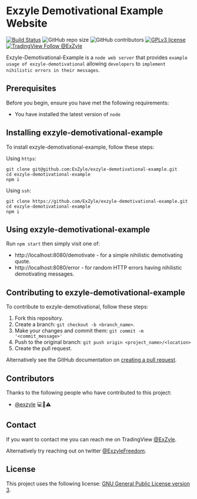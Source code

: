 # Exzyle Demotivational Example Website

[![Build Status](https://travis-ci.com/ExZyle/exzyle-demotivational.svg?branch=master)](https://travis-ci.com/ExZyle/exzyle-demotivational-example)
![GitHub repo size](https://img.shields.io/github/repo-size/exzyle/exzyle-demotivational-example)
![GitHub contributors](https://img.shields.io/github/contributors/exzyle/exzyle-demotivational-example)
[![GPLv3 license](https://img.shields.io/badge/License-GPLv3-blue.svg)](https://opensource.org/licenses/GPL-3.0)
[![TradingView Follow @ExZyle](https://img.shields.io/badge/TradingView-%40ExZyle-brightgreen)](https://tradingview.com/u/ExZyle)

Exzyle-Demotivational-Example is a `node web server` that provides `example usage of exzyle-demotivational` allowing `developers` to `implement nihilistic errors in their messages`.

## Prerequisites

Before you begin, ensure you have met the following requirements:
* You have installed the latest version of `node`

## Installing exzyle-demotivational-example

To install exzyle-demotivational-example, follow these steps:

Using `https`:
```
git clone git@github.com:ExZyle/exzyle-demotivational-example.git
cd exzyle-demotivational-example
npm i
```

Using `ssh`:
```
git clone https://github.com/ExZyle/exzyle-demotivational-example.git
cd exzyle-demotivational-example
npm i
```

## Using exzyle-demotivational-example
Run `npm start` then simply visit one of:
* http://localhost:8080/demotivate - for a simple nihilistic demotivating quote.
* http://localhost:8080/error - for random HTTP errors having nihilistic demotivating messages.

## Contributing to exzyle-demotivational-example
To contribute to exzyle-demotivational, follow these steps:

1. Fork this repository.
2. Create a branch: `git checkout -b <branch_name>`.
3. Make your changes and commit them: `git commit -m '<commit_message>'`
4. Push to the original branch: `git push origin <project_name>/<location>`
5. Create the pull request.

Alternatively see the GitHub documentation on [creating a pull request](https://help.github.com/en/github/collaborating-with-issues-and-pull-requests/creating-a-pull-request).

## Contributors

Thanks to the following people who have contributed to this project:

* [@exzyle](https://github.com/exzyle) 💻📖⚠️

## Contact

If you want to contact me you can reach me on TradingView [@ExZyle](https://tradingview.com/u/ExZyle).

Alternatively try reaching out on twitter [@ExzyleFreedom](https://twitter.com/ExzyleFreedom).

## License

This project uses the following license: [GNU General Public License version 3](https://choosealicense.com/licenses/gpl-3.0/).